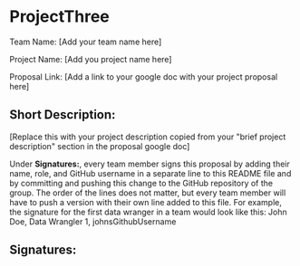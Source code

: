 # ProjectThree
Team Name: [Add your team name here]

Project Name: [Add you project name here]

Proposal Link: [Add a link to your google doc with your project proposal here]

## Short Description:
[Replace this with your project description copied from your "brief project description" section in the proposal google doc]

Under **Signatures:**, every team member signs this proposal by adding their name, role, and GitHub username in a separate line to this README file and by committing and pushing this change to the GitHub repository of the group. The order of the lines does not matter, but every team member will have to push a version with their own line added to this file. For example, the signature for the first data wranger in a team would look like this:
John Doe, Data Wrangler 1, johnsGithubUsername

## Signatures:
